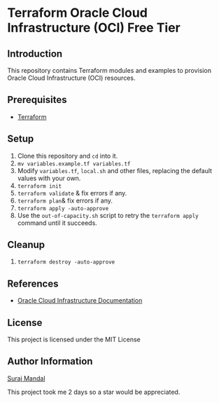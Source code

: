 # Terraform Oracle Cloud Infrastructure (OCI) Free Tier

## Introduction

This repository contains Terraform modules and examples to provision Oracle Cloud Infrastructure (OCI) resources.

## Prerequisites

- [Terraform](https://www.terraform.io/downloads.html)

## Setup

1. Clone this repository and `cd` into it.
2. `mv variables.example.tf variables.tf`
3. Modify `variables.tf`, `local.sh` and other files, replacing the default values with your own.
4. `terraform init`
5. `terraform validate` & fix errors if any.
6. `terraform plan`& fix errors if any.
7. `terraform apply -auto-approve`
8. Use the `out-of-capacity.sh` script to retry the `terraform apply` command until it succeeds.

## Cleanup

1. `terraform destroy -auto-approve`

## References

- [Oracle Cloud Infrastructure Documentation](https://docs.cloud.oracle.com/iaas/Content/home.htm)

## License

This project is licensed under the MIT License

## Author Information

[Suraj Mandal](https://surajmandal.in/)

This project took me 2 days so a star would be appreciated.